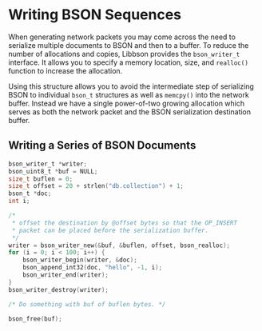# Writing BSON Sequences

When generating network packets you may come across the need to serialize multiple documents to BSON and then to a buffer.
To reduce the number of allocations and copies, Libbson provides the `bson_writer_t` interface.
It allows you to specify a memory location, size, and `realloc()` function to increase the allocation.

Using this structure allows you to avoid the intermediate step of serializing BSON to individual `bson_t` structures as well as `memcpy()` into the network buffer.
Instead we have a single power-of-two growing allocation which serves as both the network packet and the BSON serialization destination buffer.

## Writing a Series of BSON Documents

```c
bson_writer_t *writer;
bson_uint8_t *buf = NULL;
size_t buflen = 0;
size_t offset = 20 + strlen("db.collection") + 1;
bson_t *doc;
int i;

/*
 * offset the destination by @offset bytes so that the OP_INSERT
 * packet can be placed before the serialization buffer.
 */
writer = bson_writer_new(&buf, &buflen, offset, bson_realloc);
for (i = 0; i < 100; i++) {
	bson_writer_begin(writer, &doc);
	bson_append_int32(doc, "hello", -1, i);
	bson_writer_end(writer);
}
bson_writer_destroy(writer);

/* Do something with buf of buflen bytes. */

bson_free(buf);
```

